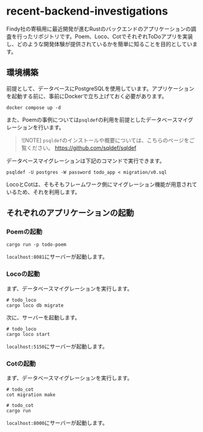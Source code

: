 # recent-backend-investigations

Findy社の寄稿用に最近開発が進むRustのバックエンドのアプリケーションの調査を行ったリポジトリです。Poem、Loco、CotでそれぞれToDoアプリを実装し、どのような開発体験が提供されているかを簡単に知ることを目的としています。

## 環境構築

前提として、データベースにPostgreSQLを使用しています。アプリケーションを起動する前に、事前にDockerで立ち上げておく必要があります。

```
docker compose up -d
```

また、Poemの事例については`psqldef`の利用を前提としたデータベースマイグレーションを行います。

> ![NOTE]
> `psqldef`のインストールや概要については、こちらのページをご覧ください。
> https://github.com/sqldef/sqldef

データベースマイグレーションは下記のコマンドで実行できます。

```
psqldef -U postgres -W password todo_app < migration/v0.sql
```

LocoとCotは、そもそもフレームワーク側にマイグレーション機能が用意されているため、それを利用します。

## それぞれのアプリケーションの起動

### Poemの起動

```
cargo run -p todo-poem
```

`localhost:8081`にサーバーが起動します。

### Locoの起動

まず、データベースマイグレーションを実行します。

```
# todo_loco
cargo loco db migrate
```

次に、サーバーを起動します。

```
# todo_loco
cargo loco start
```

`localhost:5150`にサーバーが起動します。

### Cotの起動

まず、データベースマイグレーションを実行します。

```
# todo_cot
cot migration make
```

```
# todo_cot
cargo run
```

`localhost:8000`にサーバーが起動します。


